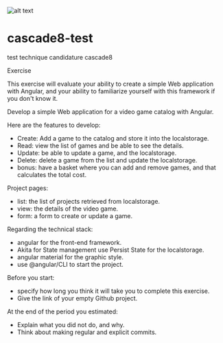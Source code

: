 ![alt text](https://user-images.githubusercontent.com/48042853/60403061-8c23c700-9b98-11e9-9b56-6c17b849b148.png)

# cascade8-test
test technique candidature cascade8

Exercise

This exercise will evaluate your ability to create a simple Web application with
Angular, and your ability to familiarize yourself with this framework if you don't
know it.

Develop a simple Web application for a video game catalog with Angular.

Here are the features to develop:
- Create: Add a game to the catalog and store it into the localstorage.
- Read: view the list of games and be able to see the details.
- Update: be able to update a game, and the localstorage.
- Delete: delete a game from the list and update the localstorage.
- bonus: have a basket where you can add and remove games, and that
  calculates the total cost.

Project pages:
- list: the list of projects retrieved from localstorage.
- view: the details of the video game.
- form: a form to create or update a game.

Regarding the technical stack:
- angular for the front-end framework.
- Akita for State management use Persist State for the localstorage.
- angular material for the graphic style.
- use @angular/CLI to start the project.

Before you start:
- specify how long you think it will take you to complete this exercise.
- Give the link of your empty Github project.

At the end of the period you estimated:
- Explain what you did not do, and why.
- Think about making regular and explicit commits.
